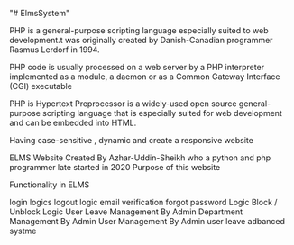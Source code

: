 "# ElmsSystem" 

PHP is a general-purpose scripting language especially suited to web development.t was originally created by Danish-Canadian programmer Rasmus Lerdorf in 1994.

PHP code is usually processed on a web server by a PHP interpreter implemented as a module, a daemon or as a Common Gateway Interface (CGI) executable

PHP is Hypertext Preprocessor is a widely-used open source general-purpose scripting language that is especially suited for web development and can be embedded into HTML.

Having case-sensitive , dynamic and create a responsive website

ELMS Website Created By Azhar-Uddin-Sheikh who a python and php programmer late started in 2020 Purpose of this website

Functionality in ELMS

login logics
logout logic
email verification 
forgot password Logic
Block / Unblock Logic
User Leave Management By Admin
Department Management By Admin
User Management By Admin
user leave adbanced systme
